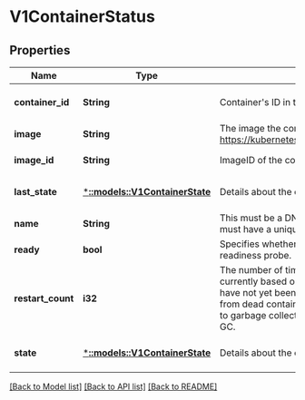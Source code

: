 # V1ContainerStatus

## Properties
Name | Type | Description | Notes
------------ | ------------- | ------------- | -------------
**container_id** | **String** | Container&#39;s ID in the format &#39;docker://&lt;container_id&gt;&#39;. | [optional] [default to null]
**image** | **String** | The image the container is running. More info: https://kubernetes.io/docs/concepts/containers/images | [default to null]
**image_id** | **String** | ImageID of the container&#39;s image. | [default to null]
**last_state** | [***::models::V1ContainerState**](io.k8s.kubernetes.pkg.api.v1.ContainerState.md) | Details about the container&#39;s last termination condition. | [optional] [default to null]
**name** | **String** | This must be a DNS_LABEL. Each container in a pod must have a unique name. Cannot be updated. | [default to null]
**ready** | **bool** | Specifies whether the container has passed its readiness probe. | [default to null]
**restart_count** | **i32** | The number of times the container has been restarted, currently based on the number of dead containers that have not yet been removed. Note that this is calculated from dead containers. But those containers are subject to garbage collection. This value will get capped at 5 by GC. | [default to null]
**state** | [***::models::V1ContainerState**](io.k8s.kubernetes.pkg.api.v1.ContainerState.md) | Details about the container&#39;s current condition. | [optional] [default to null]

[[Back to Model list]](../README.md#documentation-for-models) [[Back to API list]](../README.md#documentation-for-api-endpoints) [[Back to README]](../README.md)


